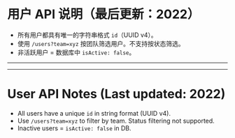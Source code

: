 # 用户 API 说明（最后更新：2022）

- 所有用户都具有唯一的字符串格式 `id`（UUID v4）。
- 使用 `/users?team=xyz` 按团队筛选用户。不支持按状态筛选。
- 非活跃用户 = 数据库中 `isActive: false`。

---
---

# User API Notes (Last updated: 2022)

- All users have a unique `id` in string format (UUID v4).
- Use `/users?team=xyz` to filter by team. Status filtering not supported.
- Inactive users = `isActive: false` in DB.
